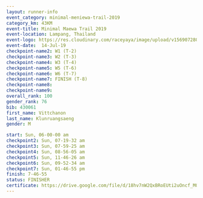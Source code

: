 ```yaml
---
layout: runner-info 
event_category: minimal-meniewa-trail-2019 
category_km: 43KM 
event-title: Minimal Maewa Trail 2019 
event-location: Lampang, Thailand 
event-logo: https://res.cloudinary.com/raceyaya/image/upload/v1569072805/logo/minimal-trail_ktnvsp.jpg 
event-date:  14-Jul-19 
checkpoint-name2: W1 (T-2) 
checkpoint-name3: W2 (T-3) 
checkpoint-name4: W3 (T-4) 
checkpoint-name5: W5 (T-6) 
checkpoint-name6: W6 (T-7) 
checkpoint-name7: FINISH (T-8) 
checkpoint-name8: 
checkpoint-name9: 
overall_rank: 100
gender_rank: 76
bib: 430061
first_name: Vittchanon
last_name: Klunruangsaeng
gender: M

start: Sun, 06-00-00 am
checkpoint2: Sun, 07-19-32 am
checkpoint3: Sun, 07-59-25 am
checkpoint4: Sun, 08-56-05 am
checkpoint5: Sun, 11-46-26 am
checkpoint6: Sun, 09-52-34 am
checkpoint7: Sun, 01-46-55 pm
finish: 7-46-55
status: FINISHER
certificate: https://drive.google.com/file/d/18hv7nW2QxBRoEUti2uOncf_M0VLMYfBF/view?usp=sharing
---
```

